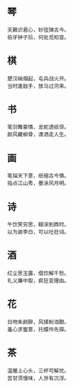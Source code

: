 ## 琴

```
天籁识君心，妙弦弹古今。
伯牙钟子后，何处觅知音。
```

## 棋

```
楚汉硝烟起，屯兵战火开。
当时逢敌手，放马过河来。
```

## 书

```
笔剑舞豪情，龙蛇透纸惊。
颜风藏柳骨，潇洒走人生。
```

## 画

```
笔描天下意，纸缩古今情。
指点江山秀，墨涂风月明。
```

## 诗

```
午饮笑穷思，糊涂到酉时。
以为装李白，可以吐狂词。
```

## 酒

```
红尘思玉露，借饮解千愁。
礼义廉中取，疯狂变理由。
```
## 花

```
日吻朱颜醉，风揉粉泪酣。
羞心求蜜意，托蝶作先探。
```

## 茶

```
温暖上心头，三杯可解忧。
苦甘须慢味，人世有沉浮。
```
